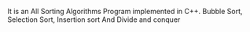 It is an All Sorting Algorithms Program implemented in C++.
Bubble Sort,
Selection Sort,
Insertion sort And
Divide and conquer
